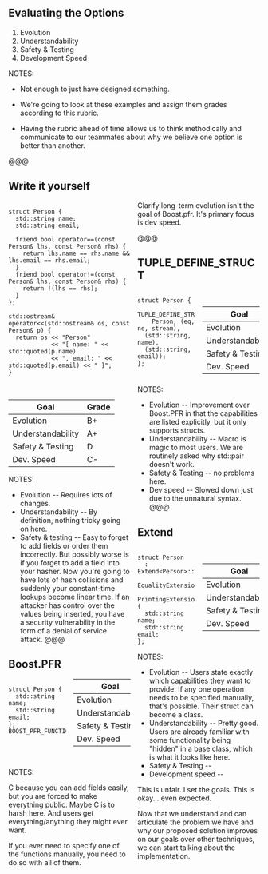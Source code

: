 ## Evaluating the Options

1. Evolution
1. Understandability
1. Safety & Testing
1. Development Speed

NOTES:

* Not enough to just have designed something.

* We're going to look at these examples and assign them grades according to this rubric.

* Having the rubric ahead of time allows us to think methodically and communicate
  to our teammates about why we believe one option is better than another.

@@@

## Write it yourself

<div style="column-count: 2">

```cc[]
struct Person {
  std::string name;
  std::string email;

  friend bool operator==(const Person& lhs, const Person& rhs) {
    return lhs.name == rhs.name && lhs.email == rhs.email;
  }
  friend bool operator!=(const Person& lhs, const Person& rhs) {
    return !(lhs == rhs);
  }
};

std::ostream& operator<<(std::ostream& os, const Person& p) {
  return os << "Person"
            << "[ name: " << std::quoted(p.name)
            << ", email: " << std::quoted(p.email) << " ]";
}

```
<!-- .element style="font-size:8pt;" -->

<br/>

| Goal              | Grade |
| ----------------- | ----- |
| Evolution         | <span class="fragment grade" data-fragment-index="1">B+</span> |
| Understandability | <span class="fragment grade" data-fragment-index="2">A+</span> |
| Safety & Testing  | <span class="fragment grade" data-fragment-index="3">D </span> |
| Dev. Speed        | <span class="fragment grade" data-fragment-index="4">C-</span> |

NOTES:

* Evolution -- Requires lots of changes.
* Understandability -- By definition, nothing tricky going on here.
* Safety & testing -- Easy to forget to add fields or order them incorrectly. But possibly worse is if you forget to add a field into your hasher. Now you're going to have lots of hash collisions and suddenly your constant-time lookups become linear time. If an attacker has control over the values being inserted, you have a security vulnerability in the form of a denial of service attack.
@@@

## Boost.PFR

<div style="column-count: 2">

```cc[]
struct Person {
  std::string name;
  std::string email;
};
BOOST_PFR_FUNCTIONS_FOR(Person)
```
<!-- .element style="font-size:16pt;" -->

<br/>
<br/>

| Goal              | Grade |
| ----------------- | ------ |
| Evolution         | <span class="fragment grade" data-fragment-index="1">C </span> |
| Understandability | <span class="fragment grade" data-fragment-index="2">A-</span> |
| Safety & Testing  | <span class="fragment grade" data-fragment-index="3">A+</span> |
| Dev. Speed        | <span class="fragment grade" data-fragment-index="4">A+</span> |
</div>

NOTES:

C because you can add fields easily, but you are forced to make everything
public. Maybe C is to harsh here. And users get everything/anything they might
ever want.

If you ever need to specify one of the functions manually, you need to do so with all of them.

Clarify long-term evolution isn't the goal of Boost.pfr. It's primary focus is
dev speed.

@@@

## TUPLE_DEFINE_STRUCT

<div style="column-count: 2">

```cc[]
struct Person {
  TUPLE_DEFINE_STRUCT(
    Person, (eq, ne, stream),
  (std::string, name),
  (std::string, email));
};
```

<br/>

| Goal              | Grade  |
| ----------------- | ------ |
| Evolution         | <span class="fragment grade" data-fragment-index="1">B-</span> |
| Understandability | <span class="fragment grade" data-fragment-index="2">C-</span> |
| Safety & Testing  | <span class="fragment grade" data-fragment-index="3">A+</span> |
| Dev. Speed        | <span class="fragment grade" data-fragment-index="4">B </span> |

</div>

NOTES:

* Evolution -- Improvement over Boost.PFR in that the capabilities are listed explicitly, but it only supports structs.
* Understandability -- Macro is magic to most users. We are routinely asked why std::pair doesn't work.
* Safety & Testing -- no problems here.
* Dev speed -- Slowed down just due to the unnatural syntax.
@@@

## Extend

<div style="column-count: 2">

```cc[]
struct Person
  : Extend<Person>::With<
      EqualityExtension,
      PrintingExtension> {
  std::string name;
  std::string email;
};
```

<br/>

| Goal              | Grade  |
| ----------------- | ------ |
| Evolution         | <span class="fragment grade" data-fragment-index="1">A </span> |
| Understandability | <span class="fragment grade" data-fragment-index="2">A-</span> |
| Safety & Testing  | <span class="fragment grade" data-fragment-index="3">A+</span> |
| Dev. Speed        | <span class="fragment grade" data-fragment-index="4">A </span> |

</div>

NOTES:

* Evolution -- Users state exactly which capabilities they want to provide. If any one operation needs to be specified manually, that's possible. Their struct can become a class. 
* Understandability -- Pretty good. Users are already familiar with some functionality being "hidden" in a base class, which is what it looks like here.
* Safety & Testing -- 
* Development speed -- 

This is unfair. I set the goals. This is okay... even expected.

Now that we understand and can articulate the problem we have and why our
proposed solution improves on our goals over other techniques, we can start
talking about the implementation.
